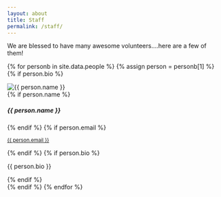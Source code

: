 ```yaml
---
layout: about
title: Staff
permalink: /staff/
---
```


We are blessed to have many awesome volunteers....here are a few of them!

{% for personb in site.data.people %}
{% assign person = personb[1] %}
{% if person.bio %}
<div class="d-sm-flex align-items-sm-center flex-sm-row shadow-card card">
    <img class="person-img col-3" src="{{ site.url }}/images/people/{{ person.img }}" alt="{{ person.name }}">
    <div class="person-body">
        {% if person.name %}<h5 class="person-title">{{ person.name }}</h5>{% endif %}
        {% if person.email %}<p class="person-email"><small class="text-muted"><a href="mailto:{{ person.email }}">{{ person.email }}</a></small></p>{% endif %}
        {% if person.bio %}<p class="person-text">{{ person.bio }}</p>{% endif %}
    </div>
</div>
{% endif %}
{% endfor %}

